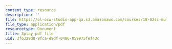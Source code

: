 ```yaml
---
content_type: resource
description: ''
file: https://ol-ocw-studio-app-qa.s3.amazonaws.com/courses/18-02sc-multivariable-calculus-fall-2010/3f6329d89fcad9df0486059975fef43c_XZ1QwS1IKgw.pdf
file_type: application/pdf
resourcetype: Document
title: 3play pdf file
uid: 3f6329d8-9fca-d9df-0486-059975fef43c
---
```

